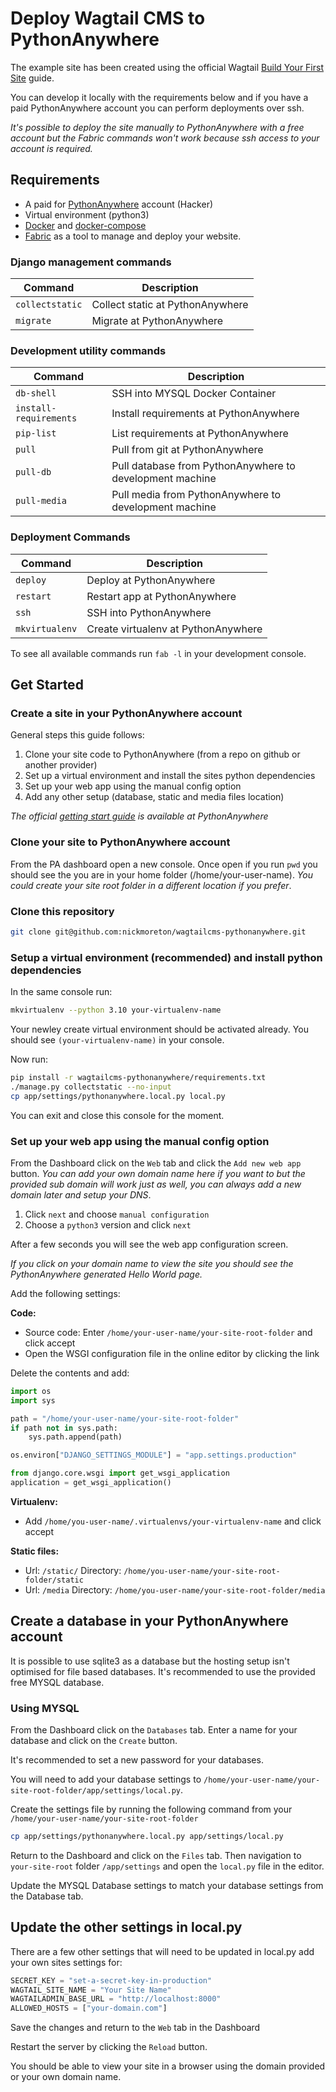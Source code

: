 # Deploy Wagtail CMS to PythonAnywhere

The example site has been created using the official Wagtail [Build Your First Site](https://docs.wagtail.org/en/stable/getting_started/tutorial.html) guide.

You can develop it locally with the requirements below and if you have a paid PythonAnywhere account you can perform deployments over ssh.

*It's possible to deploy the site manually to PythonAnywhere with a free account but the Fabric commands won't work because ssh access to your account is required.*

## Requirements

- A paid for [PythonAnywhere](https://www.pythonanywhere.com) account (Hacker)
- Virtual environment (python3)
- [Docker](https://docs.docker.com/get-docker/) and [docker-compose](https://docs.docker.com/compose/install/)
- [Fabric](https://www.fabfile.org) as a tool to manage and deploy your website.

### Django management commands

| Command | Description |
| ------- | ----------- |
| `collectstatic` | Collect static at PythonAnywhere
| `migrate` | Migrate at PythonAnywhere

### Development utility commands

| Command | Description |
| ------- | ----------- |
| `db-shell` | SSH into MYSQL Docker Container
| `install-requirements` | Install requirements at PythonAnywhere
| `pip-list` | List requirements at PythonAnywhere
| `pull` | Pull from git at PythonAnywhere
| `pull-db` | Pull database from PythonAnywhere to development machine
| `pull-media` | Pull media from PythonAnywhere to development machine

### Deployment Commands

| Command | Description |
| ------- | ----------- |
| `deploy` | Deploy at PythonAnywhere
| `restart` | Restart app at PythonAnywhere
| `ssh` | SSH into PythonAnywhere
| `mkvirtualenv` | Create virtualenv at PythonAnywhere

To see all available commands run `fab -l` in your development console.

## Get Started

### Create a site in your PythonAnywhere account

General steps this guide follows:

1. Clone your site code to PythonAnywhere (from a repo on github or another provider)
2. Set up a virtual environment and install the sites python dependencies
3. Set up your web app using the manual config option
4. Add any other setup (database, static and media files location)

*The official [getting start guide](https://help.pythonanywhere.com/pages/DeployExistingDjangoProject) is available at PythonAnywhere*

### Clone your site to PythonAnywhere account

From the PA dashboard open a new console. Once open if you run `pwd` you should see the you are in your home folder (/home/your-user-name). *You could create your site root folder in a different location if you prefer*.

### Clone this repository

```bash
git clone git@github.com:nickmoreton/wagtailcms-pythonanywhere.git
```

### Setup a virtual environment (recommended) and install python dependencies

In the same console run:

```bash
mkvirtualenv --python 3.10 your-virtualenv-name
```

Your newley create virtual environment should be activated already. You should see `(your-virtualenv-name)` in your console.

Now run:

```bash
pip install -r wagtailcms-pythonanywhere/requirements.txt
./manage.py collectstatic --no-input
cp app/settings/pythonanywhere.local.py local.py
```

You can exit and close this console for the moment.

### Set up your web app using the manual config option

From the Dashboard click on the `Web` tab and click the `Add new web app` button. *You can add your own domain name here if you want to but the provided sub domain will work just as well, you can always add a new domain later and setup your DNS*.

1. Click `next` and choose `manual configuration`
3. Choose a `python3` version and click `next`

After a few seconds you will see the web app configuration screen.

*If you click on your domain name to view the site you should see the PythonAnywhere generated Hello World page.*

Add the following settings:

**Code:**

- Source code: Enter `/home/your-user-name/your-site-root-folder` and click accept
- Open the WSGI configuration file in the online editor by clicking the link

Delete the contents and add:

```python
import os
import sys

path = "/home/your-user-name/your-site-root-folder"
if path not in sys.path:
    sys.path.append(path)

os.environ["DJANGO_SETTINGS_MODULE"] = "app.settings.production"

from django.core.wsgi import get_wsgi_application
application = get_wsgi_application()
```

**Virtualenv:**

- Add `/home/you-user-name/.virtualenvs/your-virtualenv-name` and click accept

**Static files:**

- Url: `/static/` Directory: `/home/you-user-name/your-site-root-folder/static`
- Url: `/media` Directory: `/home/you-user-name/your-site-root-folder/media`

## Create a database in your PythonAnywhere account

It is possible to use sqlite3 as a database but the hosting setup isn't optimised for file based databases. It's recommended to use the provided free MYSQL database.

### Using MYSQL

From the Dashboard click on the `Databases` tab. Enter a name for your database and click on the `Create` button.

It's recommended to set a new password for your databases.

You will need to add your database settings to `/home/your-user-name/your-site-root-folder/app/settings/local.py`.

Create the settings file by running the following command from your `/home/your-user-name/your-site-root-folder`

```bash
cp app/settings/pythonanywhere.local.py app/settings/local.py
```

Return to the Dashboard and click on the `Files` tab. Then navigation to `your-site-root` folder `/app/settings` and open the `local.py` file in the editor.

Update the MYSQL Database settings to match your database settings from the Database tab.

## Update the other settings in local.py

There are a few other settings that will need to be updated in local.py add your own sites settings for:

```python
SECRET_KEY = "set-a-secret-key-in-production"
WAGTAIL_SITE_NAME = "Your Site Name"
WAGTAILADMIN_BASE_URL = "http://localhost:8000"
ALLOWED_HOSTS = ["your-domain.com"]
```

Save the changes and return to the `Web` tab in the Dashboard

Restart the server by clicking the `Reload` button.

You should be able to view your site in a browser using the domain provided or your own domain name.
